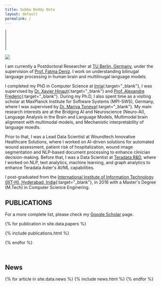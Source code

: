 ```yaml
---
title: Subba Reddy Oota
layout: default
permalink: /
---
```


| <a href="{{ site.google_scholar_url }}" target="_blank" style="text-align:center; display:block"><i class="ai ai-google-scholar-square ai-3x"></i></a> | <a href="https://linkedin.com/in/{{ site.linkedin_username }}" target="_blank" style="text-align:center; display:block"><i class="fa fa-linkedin ai-3x"></i></a> | <a href="https://github.com/{{ site.github_username }}" target="_blank" style="text-align:center; display:block"><i class="fa fa-github ai-3x"></i></a> |

<!-- <br/> -->

<img class="profile-picture" src="{{site.url}}{{site.baseurl}}/images/profile-picture/img_0118.jpg" />

I am currently a Postdoctoral Researcher at [TU Berlin, Germany](https://denizenslab.github.io/), under the supervision of [Prof. Fatma Deniz](https://www.fatmanet.com/). I work on understanding bilinugal language processing in human brain and multilinugal language models.

I completed my PhD in Computer Science at [Inria](https://team.inria.fr/mnemosyne/team-members/){:target="_blank"}, I was supervised by [Dr. Xavier Hinaut](https://sites.google.com/site/xavierhinaut/){:target="_blank"} and [Prof. Alexandre Frederic](https://www.labri.fr/perso/falexand/){:target="_blank"}. During my Ph.D, I also spent time as a visiting scholar at MaxPlanck Institute for Software Systems (MPI-SWS), Germany, where I was supervised by [Dr. Mariya Toneva](https://mtoneva.com/){:target="_blank"}. My main research interests are at the Bridging AI and Neuroscience (Neuro-AI), Language Analysis in the Brain and Language Models, Multimodal brain alignment with multimodal models, and Mechanistic interpretability of language moedls.
<!-- My projects include score-based diffusion probabilistic models for video prediction, generation, interpolation; multi-resolution image generation; self-supervised video prediction using dynamical modelling; 3D human pose estimation and inverse kinematics from videos. -->

<!-- I also work as an AI Advisor to [Blue Lion Labs](https://bluelionlabs.com/){:target="_blank"}. -->
 
Prior to that, I was a Lead Data Scientist at Woundtech Innovative Healthcare Solutions, where I worked on AI-driven solutions for automated wound assessment, patient risk of hospitalization, wound image segmentation and NLP-based document processing to enhance clinician decision-making. Before that, I was a Data Scientist at [Teradata R&D](https://www.teradata.com/), where I worked on NLP, text analytics, machine learning, and graph analytics to enhance Teradata Aster's AI/ML capabilities. 
<!-- In 2019 and 2020, I was an AI Scientist in Residence at [NextAI](https://www.nextcanada.com/next-ai/){:target="_blank"}. -->

<!-- Previously, I worked as a Research Fellow with [Prof. C. V. Jawahar](https://faculty.iiit.ac.in/~jawahar/){:target="_blank"} at [IIIT-Hyderabad](https://cvit.iiit.ac.in){:target="_blank"} on automated lip synthesis for translation of a video into a different languages. I was a Mentor for the first [Foundations of AI/ML](https://www.talentsprint.com/aiml.dpl){:target="_blank"} certificate program for industry professionals by IIIT-H Machine Learning Lab. Prior to that, I worked at [GreyOrange Robotics](http://www.greyorange.com/){:target="_blank"} on real time embedded vision in videos for warehouse automation, and autonomous robots; and at [Airbus, India](http://www.airbus.com/){:target="_blank"} on software development and integration. -->

I post-graduated from the [International Institute of Information Technology (IIIT-H), Hyderabad, India](https://www.iiit.ac.in/){:target="_blank"}, in 2016 with a Master's Degree (M.Tech) in Computer Science Enginering.

## PUBLICATIONS

<!-- | <a href="{{ site.google_scholar_url }}" target="_blank" style="text-align:center; display:block"><i class="ai ai-google-scholar-square ai-3x"></i></a> | -->

For a more complete list, please check my <a href="{{ site.google_scholar_url }}" target="_blank">Google Scholar</a> page.

{% for publication in site.data.papers %}

{% include publications.html %}

{% endfor %}

<p>&nbsp;</p>

## News

<table>
{% for article in site.data.news %}
<tr>
{% include news.html %}
</tr>
{% endfor %}
</table>
